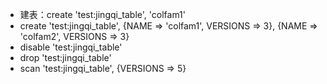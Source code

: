 * 建表：create 'test:jingqi_table', 'colfam1'
* create 'test:jingqi_table', {NAME => 'colfam1', VERSIONS => 3}, {NAME => 'colfam2', VERSIONS => 3}
* disable 'test:jingqi_table'
* drop 'test:jingqi_table'
* scan 'test:jingqi_table', {VERSIONS => 5}